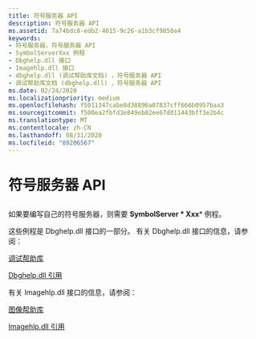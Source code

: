 ```yaml
---
title: 符号服务器 API
description: 符号服务器 API
ms.assetid: 7a74bdc8-edb2-4615-9c26-a1b3cf9850a4
keywords:
- 符号服务器，符号服务器 API
- SymbolServerXxx 例程
- Dbghelp.dll 接口
- Imagehlp.dll 接口
- dbghelp.dll (调试帮助库文档) ，符号服务器 API
- 调试帮助库文档 (dbghelp.dll) ，符号服务器 API
ms.date: 02/24/2020
ms.localizationpriority: medium
ms.openlocfilehash: f5011347cabe8d38896a07837cff666b0957baa3
ms.sourcegitcommit: f500ea2fbfd3e849eb82ee67d011443bff3e2b4c
ms.translationtype: MT
ms.contentlocale: zh-CN
ms.lasthandoff: 08/31/2020
ms.locfileid: "89206567"
---
```

# <a name="symbol-server-api"></a>符号服务器 API

## <span id="ddk_symbol_server_api_dbg"></span><span id="DDK_SYMBOL_SERVER_API_DBG"></span>

如果要编写自己的符号服务器，则需要 **SymbolServer * Xxx*** 例程。

这些例程是 Dbghelp.dll 接口的一部分。 有关 Dbghelp.dll 接口的信息，请参阅：

[调试帮助库](/windows/win32/debug/debug-help-library)

[Dbghelp.dll 引用](/windows/win32/debug/dbghelp-reference)

有关 Imagehlp.dll 接口的信息，请参阅：

[图像帮助库](/windows/win32/debug/image-help-library)

[Imagehlp.dll 引用](/windows/win32/debug/imagehlp-reference)
